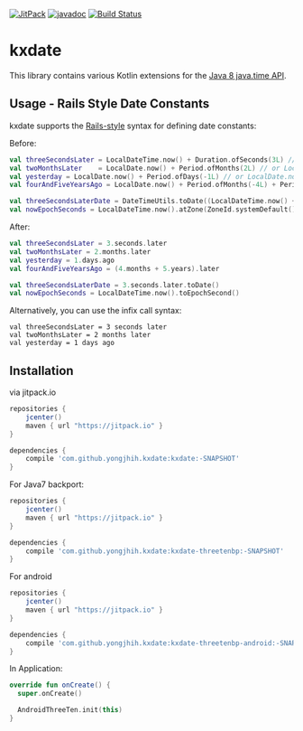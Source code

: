 [![JitPack](https://img.shields.io/github/tag/yongjhih/kxdate.svg?label=JitPack)](https://jitpack.io/#yongjhih/kxdate)
[![javadoc](https://img.shields.io/github/tag/yongjhih/kxdate.svg?label=javadoc)](https://jitpack.io/com/github/yongjhih/kxdate/kxdate/-SNAPSHOT/javadoc/)
[![Build Status](https://travis-ci.org/yongjhih/kxdate.svg)](https://travis-ci.org/yongjhih/kxdate)
<!--[![Coverage Status](https://coveralls.io/repos/github/yongjhih/kxdate/badge.svg?branch=master)](https://coveralls.io/github/yongjhih/kxdate?branch=master)-->
<!--[![Codacy Badge](https://api.codacy.com/project/badge/Grade/64490a4beab54dcaa8f5b23022d607d5)](https://www.codacy.com/app/yongjhih/kxdate)-->

# kxdate

This library contains various Kotlin extensions for the [Java 8 java.time API](https://docs.oracle.com/javase/tutorial/datetime/iso/index.html).

## Usage - Rails Style Date Constants

kxdate supports the [Rails-style](http://guides.rubyonrails.org/active_support_core_extensions.html#time) syntax for defining date constants:

Before:

```kt
val threeSecondsLater = LocalDateTime.now() + Duration.ofSeconds(3L) // or LocalDateTime.now().plusSeconds(3L)
val twoMonthsLater    = LocalDate.now() + Period.ofMonths(2L) // or LocalDate.now().plusMonths(2L)
val yesterday = LocalDate.now() + Period.ofDays(-1L) // or LocalDate.now().minusDays(1L)
val fourAndFiveYearsAgo = LocalDate.now() + Period.ofMonths(-4L) + Period.ofYears(-5L) // or LocalDate.now().minusMonths(4L).minusYears(5L)

val threeSecondsLaterDate = DateTimeUtils.toDate((LocalDateTime.now() + Duration.ofSeconds(3L)).atZone(ZoneId.systemDefault()).toInstant())
val nowEpochSeconds = LocalDateTime.now().atZone(ZoneId.systemDefault()).toInstant().epochSecond
```

After:

```kt
val threeSecondsLater = 3.seconds.later
val twoMonthsLater = 2.months.later
val yesterday = 1.days.ago
val fourAndFiveYearsAgo = (4.months + 5.years).later

val threeSecondsLaterDate = 3.seconds.later.toDate()
val nowEpochSeconds = LocalDateTime.now().toEpochSecond()
```

Alternatively, you can use the infix call syntax:

```
val threeSecondsLater = 3 seconds later
val twoMonthsLater = 2 months later
val yesterday = 1 days ago
```

## Installation

via jitpack.io

```gradle
repositories {
    jcenter()
    maven { url "https://jitpack.io" }
}

dependencies {
    compile 'com.github.yongjhih.kxdate:kxdate:-SNAPSHOT'
}
```

For Java7 backport:

```gradle
repositories {
    jcenter()
    maven { url "https://jitpack.io" }
}

dependencies {
    compile 'com.github.yongjhih.kxdate:kxdate-threetenbp:-SNAPSHOT'
}
```

For android

```gradle
repositories {
    jcenter()
    maven { url "https://jitpack.io" }
}

dependencies {
    compile 'com.github.yongjhih.kxdate:kxdate-threetenbp-android:-SNAPSHOT'
}
```

In Application:

```kt
override fun onCreate() {
  super.onCreate()

  AndroidThreeTen.init(this)
}
```
